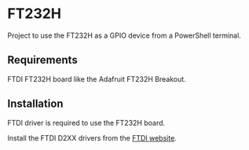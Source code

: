 # FT232H

Project to use the FT232H as a GPIO device from a PowerShell terminal.

## Requirements

FTDI FT232H board like the Adafruit FT232H Breakout. 

## Installation

FTDI driver is required to use the FT232H board.

Install the FTDI D2XX drivers from the [FTDI website](https://www.ftdichip.com/Drivers/D2XX.htm).

